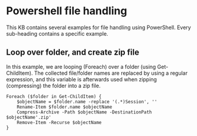 # Powershell file handling

This KB contains several examples for file handling using PowerShell. Every sub-heading contains a specific example.

## Loop over folder, and create zip file

In this example, we are looping (Foreach) over a folder (using Get-ChildItem). The collected file/folder names are replaced by using a regular expression, and this variable is afterwards used when zipping (compressing) the folder into a zip file.

```
Foreach ($folder in Get-ChildItem) {
    $objectName = $folder.name -replace '(.*)Session', ''
    Rename-Item $folder.name $objectName
    Compress-Archive -Path $objectName -DestinationPath $objectName'.zip'
    Remove-Item -Recurse $objectName
}
```
